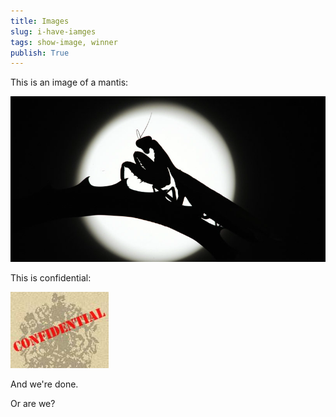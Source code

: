 ```yaml
---
title: Images
slug: i-have-iamges
tags: show-image, winner
publish: True
---
```


This is an image of a mantis:

![Image One](images/an-image.png)

This is confidential:

![Image Two](another-image.net-folder/an-image.png)

And we're done.

Or are we?
